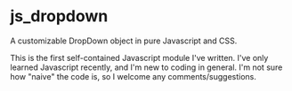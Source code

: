 # js_dropdown
A customizable DropDown object in pure Javascript and CSS.

This is the first self-contained Javascript module I've written. I've only learned Javascript recently, and I'm new to coding in general. I'm not sure how "naive" the code is, so I welcome any comments/suggestions.
